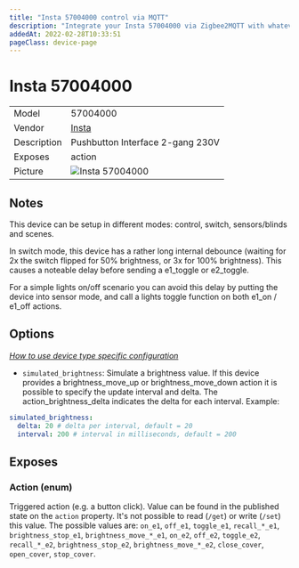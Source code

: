 ```yaml
---
title: "Insta 57004000 control via MQTT"
description: "Integrate your Insta 57004000 via Zigbee2MQTT with whatever smart home infrastructure you are using without the vendor's bridge or gateway."
addedAt: 2022-02-28T10:33:51
pageClass: device-page
---
```


<!-- !!!! -->
<!-- ATTENTION: This file is auto-generated through docgen! -->
<!-- You can only edit the "Notes"-Section between the two comment lines "Notes BEGIN" and "Notes END". -->
<!-- Do not use h1 or h2 heading within "## Notes"-Section. -->
<!-- !!!! -->

# Insta 57004000

|     |     |
|-----|-----|
| Model | 57004000  |
| Vendor  | [Insta](/supported-devices/#v=Insta)  |
| Description | Pushbutton Interface 2-gang 230V |
| Exposes | action |
| Picture | ![Insta 57004000](https://www.zigbee2mqtt.io/images/devices/57004000.png) |


<!-- Notes BEGIN: You can edit here. Add "## Notes" headline if not already present. -->
## Notes
This device can be setup in different modes: control, switch, sensors/blinds and scenes.

In switch mode, this device has a rather long internal debounce (waiting for 2x the switch flipped for 50% brightness, or
3x for 100% brightness). This causes a noteable delay before sending a e1_toggle or e2_toggle.

For a simple lights on/off scenario you can avoid this delay by putting the device into sensor mode, and call a lights
toggle function on both e1_on / e1_off actions.
<!-- Notes END: Do not edit below this line -->



## Options
*[How to use device type specific configuration](../guide/configuration/devices-groups.md#specific-device-options)*

* `simulated_brightness`: Simulate a brightness value. If this device provides a brightness_move_up or brightness_move_down action it is possible to specify the update interval and delta. The action_brightness_delta indicates the delta for each interval. Example:
```yaml
simulated_brightness:
  delta: 20 # delta per interval, default = 20
  interval: 200 # interval in milliseconds, default = 200
```


## Exposes

### Action (enum)
Triggered action (e.g. a button click).
Value can be found in the published state on the `action` property.
It's not possible to read (`/get`) or write (`/set`) this value.
The possible values are: `on_e1`, `off_e1`, `toggle_e1`, `recall_*_e1`, `brightness_stop_e1`, `brightness_move_*_e1`, `on_e2`, `off_e2`, `toggle_e2`, `recall_*_e2`, `brightness_stop_e2`, `brightness_move_*_e2`, `close_cover`, `open_cover`, `stop_cover`.

